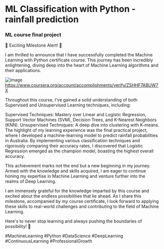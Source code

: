 # ML Classification with Python - rainfall prediction
### ML course final project

🎉 Exciting Milestone Alert! 🎉

I am thrilled to announce that I have successfully completed the Machine Learning with Python certificate course. This journey has been incredibly enlightening, diving deep into the heart of Machine Learning algorithms and their applications.

![image](https://github.com/raghad-farhud/ML-Classification-with-Python-rainfall-predication/assets/86526536/a92c1063-118e-4f5d-af04-84214998a2b2)
https://www.coursera.org/account/accomplishments/verify/ZSHHF7ABUW7X 

Throughout this course, I've gained a solid understanding of both Supervised and Unsupervised Learning techniques, including:

Supervised Techniques: Mastery over Linear and Logistic Regression, Support Vector Machines (SVM), Decision Trees, and K-Nearest Neighbors (KNN).
Unsupervised Techniques: A deep dive into clustering with K-means.
The highlight of my learning experience was the final practical project, where I developed a machine-learning model to predict rainfall probabilities in Australia. By implementing various classification techniques and rigorously comparing their accuracy rates, I discovered that Logistic Regression emerged as the champion model, boasting the highest overall accuracy.

This achievement marks not the end but a new beginning in my journey. Armed with the knowledge and skills acquired, I am eager to continue honing my expertise in Machine Learning and venture further into the realms of Deep Learning.

I am immensely grateful for the knowledge imparted by this course and excited about the endless possibilities that lie ahead. As I share this milestone, accompanied by my course certificate, I look forward to applying these skills to real-world challenges and contributing to the field of Machine Learning.

Here's to never stop learning and always pushing the boundaries of possibility! 🚀

#MachineLearning #Python #DataScience #DeepLearning #ContinuousLearning #ProfessionalGrowth
